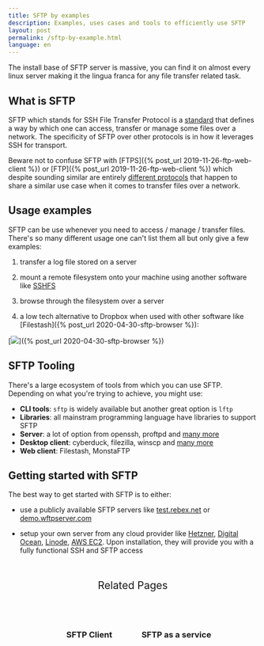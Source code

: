```yaml
---
title: SFTP by examples
description: Examples, uses cases and tools to efficiently use SFTP
layout: post
permalink: /sftp-by-example.html
language: en
---
```


The install base of SFTP server is massive, you can find it on almost every linux server making it the lingua franca for any file transfer related task.

## What is SFTP

SFTP which stands for SSH File Transfer Protocol is a [standard](https://www.sftp.net/specification) that defines a way by which one can access, transfer or manage some files over a network. The specificity of SFTP over other protocols is in how it leverages SSH for transport.

Beware not to confuse SFTP with [FTPS]({% post_url 2019-11-26-ftp-web-client %}) or [FTP]({% post_url 2019-11-26-ftp-web-client %}) which despite sounding similar are entirely [different protocols](https://www.sftp.net/sftp-vs-ftps) that happen to share a similar use case when it comes to transfer files over a network.

## Usage examples

SFTP can be use whenever you need to access / manage / transfer files. There's so many different usage one can't list them all but only give a few examples:

1. transfer a log file stored on a server

2. mount a remote filesystem onto your machine using another software like [SSHFS](https://en.wikipedia.org/wiki/SSHFS)

3. browse through the filesystem over a server

4. a low tech alternative to Dropbox when used with other software like [Filestash]({% post_url 2020-04-30-sftp-browser %}):

[![](https://qph.fs.quoracdn.net/main-qimg-b1263917f542141ff92c0b88b025368c)]({% post_url 2020-04-30-sftp-browser %})

## SFTP Tooling

There's a large ecosystem of tools from which you can use SFTP. Depending on what you're trying to achieve, you might use:

- **CLI tools**: `sftp` is widely available but another great option is `lftp`
- **Libraries**: all mainstram programming language have libraries to support SFTP
- **Server**: a lot of option from openssh, proftpd and [many more](https://www.sftp.net/servers)
- **Desktop client**: cyberduck, filezilla, winscp and [many more](https://www.sftp.net/clients)
- **Web client**: Filestash, MonstaFTP

## Getting started with SFTP

The best way to get started with SFTP is to either:

- use a publicly available SFTP servers like [test.rebex.net](https://demo.filestash.app/login?type=sftp&hostname=test.rebex.net&username=demo&password=password&port=22) or [demo.wftpserver.com](https://demo.filestash.app/login?type=sftp&hostname=demo.wftpserver.com&username=demo-user&password=demo-user&port=2222)

- setup your own server from any cloud provider like [Hetzner](https://www.hetzner.com/), [Digital Ocean](https://www.digitalocean.com/), [Linode](https://www.linode.com/), [AWS EC2](https://aws.amazon.com/ec2/). Upon installation, they will provide you with a fully functional SSH and SFTP access

<div class="related">
    <div class="title">
        Related Pages <br>
        <img src="https://mickael.kerjean.me/assets/img/arrow_bottom.png"/>
    </div>
    <div class="related_content">
        <a href="{% post_url 2020-04-30-sftp-browser %}"><h3 class="no-anchor">SFTP Client</h3></a><a href="{% post_url 2020-06-29-sftp-as-a-service %}"><h3 class="no-anchor">SFTP as a service</h3></a>
    </div>
</div>

<style>
.related{ text-align:center;margin-top:50px;}
.related .title{
    font-size: 1.5em;
    margin-top: 30px;
}
.related .title img{
    animation: bounce 1s infinite alternate;
    width: 16px;
    height: 17px;
}
.related .related_content { margin-top:5px; }
.related .related_content h3 {
    background: var(--bg-color);
    padding: 50px 0;
    border-radius: 5px;
    margin: 0!important;
}
.related .related_content a{
    display: inline-block;
    width: 33%;
    padding: 5px;
    text-decoration: none!important;
}
.related .related_content a:hover{
    transform: scale(1.1);
    transition: ease 0.3s transform;
}
.related .related_content a:hover h3{
    background: var(--emphasis-primary);
    transition: ease 0.3s background;
}

@media only screen and (max-width: 550px) {
    .related .related_content a{ width: 100%; }
}
@keyframes bounce {
    from {
        transform: translate3d(0,0,0);
    }
    to {
        transform: translate3d(0,-8px,0);
    }
}
</style>
